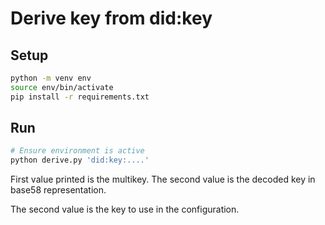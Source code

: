 # Derive key from did:key

## Setup

```sh
python -m venv env
source env/bin/activate
pip install -r requirements.txt
```

## Run

```sh
# Ensure environment is active
python derive.py 'did:key:....'
```

First value printed is the multikey. The second value is the decoded key in base58 representation.

The second value is the key to use in the configuration.

